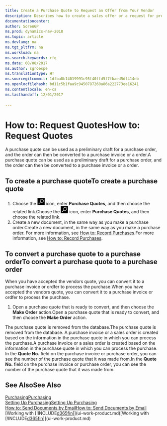 ```yaml
---
title: Create a Purchase Quote to Request an Offer from Your Vendor
description: Describes how to create a sales offer or a request for proposal (RFQ) document to record your offer to a customer to sell products under certain terms.
documentationcenter: 
author: SorenGP
ms.prod: dynamics-nav-2018
ms.topic: article
ms.devlang: na
ms.tgt_pltfrm: na
ms.workload: na
ms.search.keywords: rfq
ms.date: 08/08/2017
ms.author: sgroespe
ms.translationtype: HT
ms.sourcegitcommit: 1dfba8b14019991c95f40ffd5f7fbaed5df414eb
ms.openlocfilehash: bd11c5b1faa9c9450787260a86a222773ea16241
ms.contentlocale: en-ca
ms.lasthandoff: 12/01/2017

---
```

# <a name="how-to-request-quotes"></a><span data-ttu-id="5582b-103">How to: Request Quotes</span><span class="sxs-lookup"><span data-stu-id="5582b-103">How to: Request Quotes</span></span>
<span data-ttu-id="5582b-104">A purchase quote can be used as a preliminary draft for a purchase order, and the order can then be converted to a purchase invoice or a order.</span><span class="sxs-lookup"><span data-stu-id="5582b-104">A purchase quote can be used as a preliminary draft for a purchase order, and the order can then be converted to a purchase invoice or a order.</span></span>


## <a name="to-create-a-purchase-quote"></a><span data-ttu-id="5582b-105">To create a purchase quote</span><span class="sxs-lookup"><span data-stu-id="5582b-105">To create a purchase quote</span></span>
1. <span data-ttu-id="5582b-106">Choose the ![Search for Page or Report](media/ui-search/search_small.png "Search for Page or Report icon") icon, enter **Purchase Quotes**, and then choose the related link.</span><span class="sxs-lookup"><span data-stu-id="5582b-106">Choose the ![Search for Page or Report](media/ui-search/search_small.png "Search for Page or Report icon") icon, enter **Purchase Quotes**, and then choose the related link.</span></span>
2. <span data-ttu-id="5582b-107">Create a new document, in the same way as you make a purchase order.</span><span class="sxs-lookup"><span data-stu-id="5582b-107">Create a new document, in the same way as you make a purchase order.</span></span> <span data-ttu-id="5582b-108">For more information, see [How to: Record Purchases](purchasing-how-record-purchases.md).</span><span class="sxs-lookup"><span data-stu-id="5582b-108">For more information, see [How to: Record Purchases](purchasing-how-record-purchases.md).</span></span>

## <a name="to-convert-a-purchase-quote-to-a-purchase-order"></a><span data-ttu-id="5582b-109">To convert a purchase quote to a purchase order</span><span class="sxs-lookup"><span data-stu-id="5582b-109">To convert a purchase quote to a purchase order</span></span>
<span data-ttu-id="5582b-110">When you have accepted the vendors quote, you can convert it to a purchase invoice or ordfer to process the purchase.</span><span class="sxs-lookup"><span data-stu-id="5582b-110">When you have accepted the vendors quote, you can convert it to a purchase invoice or ordfer to process the purchase.</span></span>

1. <span data-ttu-id="5582b-111">Open a purchase quote that is ready to convert, and then choose the **Make Order** action.</span><span class="sxs-lookup"><span data-stu-id="5582b-111">Open a purchase quote that is ready to convert, and then choose the **Make Order** action.</span></span>

<span data-ttu-id="5582b-112">The purchase quote is removed from the database.</span><span class="sxs-lookup"><span data-stu-id="5582b-112">The purchase quote is removed from the database.</span></span> <span data-ttu-id="5582b-113">A purchase invoice or a sales order is created based on the information in the purchase quote in which you can process the purchase.</span><span class="sxs-lookup"><span data-stu-id="5582b-113">A purchase invoice or a sales order is created based on the information in the purchase quote in which you can process the purchase.</span></span> <span data-ttu-id="5582b-114">In the **Quote No.** field on the purchase invoice or purchase order, you can see the number of the purchase quote that it was made from.</span><span class="sxs-lookup"><span data-stu-id="5582b-114">In the **Quote No.** field on the purchase invoice or purchase order, you can see the number of the purchase quote that it was made from.</span></span>

## <a name="see-also"></a><span data-ttu-id="5582b-115">See Also</span><span class="sxs-lookup"><span data-stu-id="5582b-115">See Also</span></span>
[<span data-ttu-id="5582b-116">Purchasing</span><span class="sxs-lookup"><span data-stu-id="5582b-116">Purchasing</span></span>](purchasing-manage-purchasing.md)  
[<span data-ttu-id="5582b-117">Setting Up Purchasing</span><span class="sxs-lookup"><span data-stu-id="5582b-117">Setting Up Purchasing</span></span>](purchasing-setup-purchasing.md)  
[<span data-ttu-id="5582b-118">How to: Send Documents by Email</span><span class="sxs-lookup"><span data-stu-id="5582b-118">How to: Send Documents by Email</span></span>](ui-how-send-documents-email.md)  
<span data-ttu-id="5582b-119">[Working with [!INCLUDE[d365fin](includes/d365fin_md.md)]](ui-work-product.md)</span><span class="sxs-lookup"><span data-stu-id="5582b-119">[Working with [!INCLUDE[d365fin](includes/d365fin_md.md)]](ui-work-product.md)</span></span>

